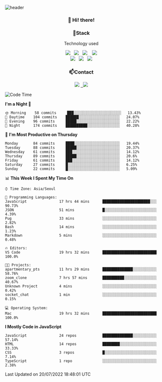 ![header](https://capsule-render.vercel.app/api?type=waving&color=gradient&height=200&text=Che-ri&fontAlign=70&fontAlignY=40&animation=twinkling)

<h3 align="center">👋 Hi! there!</h3>

<h3 align="center">📌Stack</h3>
<p align="center">Technology used</p>
<div align="center"><img src="https://img.shields.io/badge/HTML5-e74c3c?style=flat-square&logo=HTML5&logoColor=white"></img> &nbsp <img src="https://img.shields.io/badge/CSS3-0A84FF?style=flat-square&logo=CSS3&logoColor=white"></img>  &nbsp <img src="https://img.shields.io/badge/SCSS-fd79a8?style=flat-square&logo=Sass&logoColor=white"/></a>&nbsp  &nbsp <img src="https://img.shields.io/badge/styled%2Dcomponents-DB7093?style=flat-square&logo=styled%2Dcomponents&logoColor=white"/></a>
<br><img src="https://img.shields.io/badge/JavaScript-FFCD11?style=flat-square&logo=JavaScript&logoColor=white"></img> &nbsp <img src="https://img.shields.io/badge/React-00BCF6?style=flat-square&logo=React&logoColor=white"></img> &nbsp <img src="https://img.shields.io/badge/Redux-764ABC?style=flat-square&logo=Redux&logoColor=white"/></a></div>

<h3 align="center">📫Contact</h3>
<div align="center"><a href="https://cheri.tistory.com/"><img src="https://img.shields.io/badge/Cheri-AD29B6?style=flat-square&logo=Tidal&logoColor=white"/></a> <a href="rnjs1135@gmail.com"> &nbsp <img src="https://img.shields.io/badge/Gmail-EA4335?style=flat-square&logo=Gmail&logoColor=white"/></a></div>

<!--START_SECTION:waka-->
![Code Time](http://img.shields.io/badge/Code%20Time-0%20secs-blue)

**I'm a Night 🦉** 

```text
🌞 Morning    58 commits     ███░░░░░░░░░░░░░░░░░░░░░░   13.43% 
🌆 Daytime    104 commits    ██████░░░░░░░░░░░░░░░░░░░   24.07% 
🌃 Evening    96 commits     █████░░░░░░░░░░░░░░░░░░░░   22.22% 
🌙 Night      174 commits    ██████████░░░░░░░░░░░░░░░   40.28%

```
📅 **I'm Most Productive on Thursday** 

```text
Monday       84 commits     ████░░░░░░░░░░░░░░░░░░░░░   19.44% 
Tuesday      88 commits     █████░░░░░░░░░░░░░░░░░░░░   20.37% 
Wednesday    61 commits     ███░░░░░░░░░░░░░░░░░░░░░░   14.12% 
Thursday     89 commits     █████░░░░░░░░░░░░░░░░░░░░   20.6% 
Friday       61 commits     ███░░░░░░░░░░░░░░░░░░░░░░   14.12% 
Saturday     27 commits     █░░░░░░░░░░░░░░░░░░░░░░░░   6.25% 
Sunday       22 commits     █░░░░░░░░░░░░░░░░░░░░░░░░   5.09%

```


📊 **This Week I Spent My Time On** 

```text
⌚︎ Time Zone: Asia/Seoul

💬 Programming Languages: 
JavaScript               17 hrs 44 mins      ██████████████████████░░░   90.73% 
JSON                     51 mins             █░░░░░░░░░░░░░░░░░░░░░░░░   4.39% 
Pug                      33 mins             ░░░░░░░░░░░░░░░░░░░░░░░░░   2.82% 
Bash                     14 mins             ░░░░░░░░░░░░░░░░░░░░░░░░░   1.23% 
Markdown                 5 mins              ░░░░░░░░░░░░░░░░░░░░░░░░░   0.48%

🔥 Editors: 
VS Code                  19 hrs 32 mins      █████████████████████████   100.0%

🐱‍💻 Projects: 
apartmentary_pts         11 hrs 29 mins      ██████████████░░░░░░░░░░░   58.76% 
zoom_clone               7 hrs 57 mins       ██████████░░░░░░░░░░░░░░░   40.67% 
Unknown Project          4 mins              ░░░░░░░░░░░░░░░░░░░░░░░░░   0.42% 
socket_chat              1 min               ░░░░░░░░░░░░░░░░░░░░░░░░░   0.15%

💻 Operating System: 
Mac                      19 hrs 32 mins      █████████████████████████   100.0%

```

**I Mostly Code in JavaScript** 

```text
JavaScript               24 repos            ██████████████░░░░░░░░░░░   57.14% 
HTML                     14 repos            ████████░░░░░░░░░░░░░░░░░   33.33% 
CSS                      3 repos             █░░░░░░░░░░░░░░░░░░░░░░░░   7.14% 
TypeScript               1 repo              ░░░░░░░░░░░░░░░░░░░░░░░░░   2.38%

```



 Last Updated on 20/07/2022 18:48:01 UTC
<!--END_SECTION:waka-->
